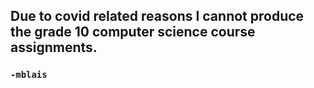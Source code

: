 ## Due to covid related reasons I cannot produce the grade 10 computer science course assignments.

### `-mblais`
